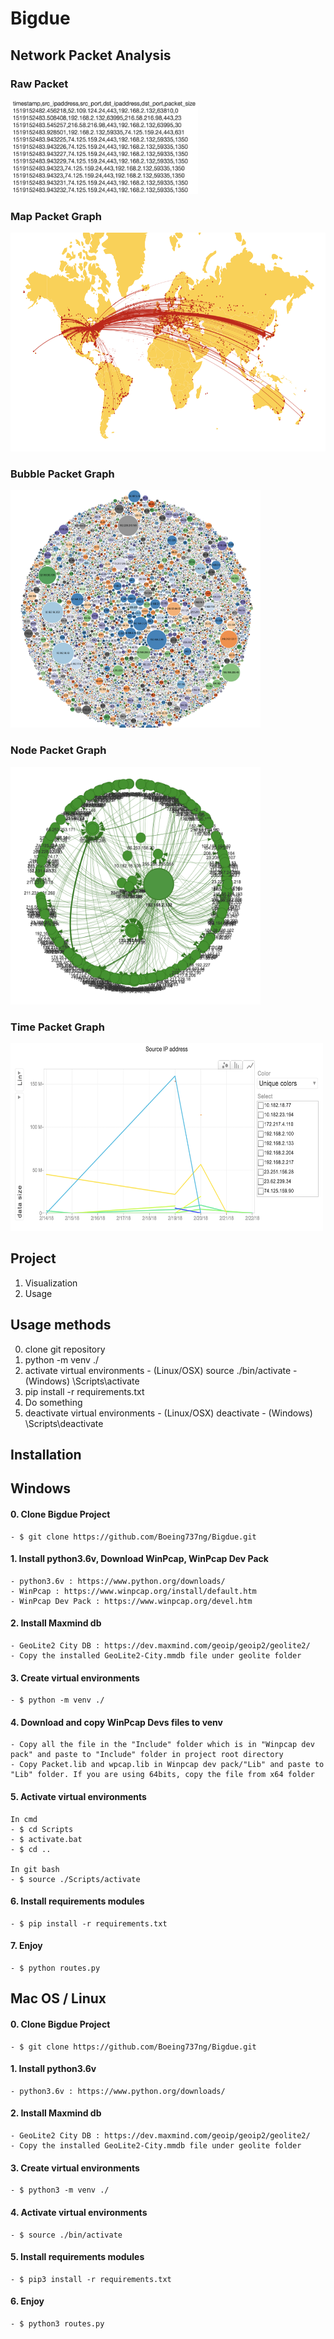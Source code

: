 # Bigdue

## Network Packet Analysis

### Raw Packet
<img src="./img/packet_row.png" style="width:300px !important;height:150px !important;">

### Map Packet Graph
<img src="./img/packet_map.png" style="width:600px;height:350px;">

### Bubble Packet Graph
<img src="./img/packet_bubble.png" style="width:400px;height:380px;">

### Node Packet Graph
<img src="./img/packet_node.png" style="width:400px;height:380px;">

### Time Packet Graph
<img src="./img/packet_time.png" style="width:500px;height:300px;">

## Project
  1. Visualization
  2. Usage

## Usage methods
  0. clone git repository
  1. python -m venv ./
  2. activate virtual environments
    - (Linux/OSX) source ./bin/activate
    - (Windows) \Scripts\activate
  3. pip install -r requirements.txt
  4. Do something
  5. deactivate virtual environments
    - (Linux/OSX) deactivate
    - (Windows) \Scripts\deactivate

## Installation

## Windows
  #### 0. Clone Bigdue Project
    - $ git clone https://github.com/Boeing737ng/Bigdue.git

  #### 1. Install python3.6v, Download WinPcap, WinPcap Dev Pack
    - python3.6v : https://www.python.org/downloads/
    - WinPcap : https://www.winpcap.org/install/default.htm
    - WinPcap Dev Pack : https://www.winpcap.org/devel.htm

  #### 2. Install Maxmind db
    - GeoLite2 City DB : https://dev.maxmind.com/geoip/geoip2/geolite2/
    - Copy the installed GeoLite2-City.mmdb file under geolite folder
    
  #### 3. Create virtual environments
    - $ python -m venv ./

  #### 4. Download and copy WinPcap Devs files to venv
    - Copy all the file in the "Include" folder which is in "Winpcap dev pack" and paste to "Include" folder in project root directory
    - Copy Packet.lib and wpcap.lib in Winpcap dev pack/"Lib" and paste to "Lib" folder. If you are using 64bits, copy the file from x64 folder
    
  #### 5. Activate virtual environments
    In cmd
    - $ cd Scripts
    - $ activate.bat
    - $ cd ..

    In git bash
    - $ source ./Scripts/activate

  #### 6. Install requirements modules
    - $ pip install -r requirements.txt

  #### 7. Enjoy
    - $ python routes.py
    
## Mac OS / Linux
  #### 0. Clone Bigdue Project
    - $ git clone https://github.com/Boeing737ng/Bigdue.git

  #### 1. Install python3.6v
    - python3.6v : https://www.python.org/downloads/

  #### 2. Install Maxmind db
    - GeoLite2 City DB : https://dev.maxmind.com/geoip/geoip2/geolite2/
    - Copy the installed GeoLite2-City.mmdb file under geolite folder

  #### 3. Create virtual environments
    - $ python3 -m venv ./

  #### 4. Activate virtual environments
    - $ source ./bin/activate

  #### 5. Install requirements modules
    - $ pip3 install -r requirements.txt

  #### 6. Enjoy
    - $ python3 routes.py